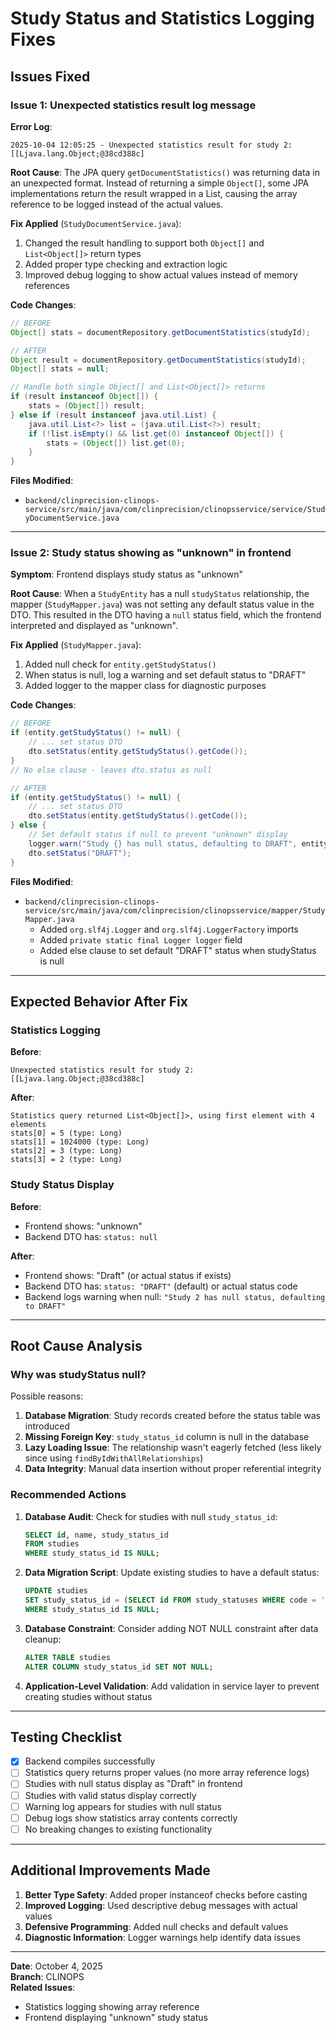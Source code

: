# Study Status and Statistics Logging Fixes

## Issues Fixed

### Issue 1: Unexpected statistics result log message
**Error Log**:
```
2025-10-04 12:05:25 - Unexpected statistics result for study 2: [[Ljava.lang.Object;@38cd388c]
```

**Root Cause**:
The JPA query `getDocumentStatistics()` was returning data in an unexpected format. Instead of returning a simple `Object[]`, some JPA implementations return the result wrapped in a List, causing the array reference to be logged instead of the actual values.

**Fix Applied** (`StudyDocumentService.java`):
1. Changed the result handling to support both `Object[]` and `List<Object[]>` return types
2. Added proper type checking and extraction logic
3. Improved debug logging to show actual values instead of memory references

**Code Changes**:
```java
// BEFORE
Object[] stats = documentRepository.getDocumentStatistics(studyId);

// AFTER
Object result = documentRepository.getDocumentStatistics(studyId);
Object[] stats = null;

// Handle both single Object[] and List<Object[]> returns
if (result instanceof Object[]) {
    stats = (Object[]) result;
} else if (result instanceof java.util.List) {
    java.util.List<?> list = (java.util.List<?>) result;
    if (!list.isEmpty() && list.get(0) instanceof Object[]) {
        stats = (Object[]) list.get(0);
    }
}
```

**Files Modified**:
- `backend/clinprecision-clinops-service/src/main/java/com/clinprecision/clinopsservice/service/StudyDocumentService.java`

---

### Issue 2: Study status showing as "unknown" in frontend
**Symptom**:
Frontend displays study status as "unknown"

**Root Cause**:
When a `StudyEntity` has a null `studyStatus` relationship, the mapper (`StudyMapper.java`) was not setting any default status value in the DTO. This resulted in the DTO having a `null` status field, which the frontend interpreted and displayed as "unknown".

**Fix Applied** (`StudyMapper.java`):
1. Added null check for `entity.getStudyStatus()`
2. When status is null, log a warning and set default status to "DRAFT"
3. Added logger to the mapper class for diagnostic purposes

**Code Changes**:
```java
// BEFORE
if (entity.getStudyStatus() != null) {
    // ... set status DTO
    dto.setStatus(entity.getStudyStatus().getCode());
}
// No else clause - leaves dto.status as null

// AFTER
if (entity.getStudyStatus() != null) {
    // ... set status DTO
    dto.setStatus(entity.getStudyStatus().getCode());
} else {
    // Set default status if null to prevent "unknown" display
    logger.warn("Study {} has null status, defaulting to DRAFT", entity.getId());
    dto.setStatus("DRAFT");
}
```

**Files Modified**:
- `backend/clinprecision-clinops-service/src/main/java/com/clinprecision/clinopsservice/mapper/StudyMapper.java`
  - Added `org.slf4j.Logger` and `org.slf4j.LoggerFactory` imports
  - Added `private static final Logger logger` field
  - Added else clause to set default "DRAFT" status when studyStatus is null

---

## Expected Behavior After Fix

### Statistics Logging
**Before**:
```
Unexpected statistics result for study 2: [[Ljava.lang.Object;@38cd388c]
```

**After**:
```
Statistics query returned List<Object[]>, using first element with 4 elements
stats[0] = 5 (type: Long)
stats[1] = 1024000 (type: Long)
stats[2] = 3 (type: Long)
stats[3] = 2 (type: Long)
```

### Study Status Display
**Before**:
- Frontend shows: "unknown"
- Backend DTO has: `status: null`

**After**:
- Frontend shows: "Draft" (or actual status if exists)
- Backend DTO has: `status: "DRAFT"` (default) or actual status code
- Backend logs warning when null: `"Study 2 has null status, defaulting to DRAFT"`

---

## Root Cause Analysis

### Why was studyStatus null?
Possible reasons:
1. **Database Migration**: Study records created before the status table was introduced
2. **Missing Foreign Key**: `study_status_id` column is null in the database
3. **Lazy Loading Issue**: The relationship wasn't eagerly fetched (less likely since using `findByIdWithAllRelationships`)
4. **Data Integrity**: Manual data insertion without proper referential integrity

### Recommended Actions
1. **Database Audit**: Check for studies with null `study_status_id`:
   ```sql
   SELECT id, name, study_status_id 
   FROM studies 
   WHERE study_status_id IS NULL;
   ```

2. **Data Migration Script**: Update existing studies to have a default status:
   ```sql
   UPDATE studies 
   SET study_status_id = (SELECT id FROM study_statuses WHERE code = 'DRAFT' LIMIT 1)
   WHERE study_status_id IS NULL;
   ```

3. **Database Constraint**: Consider adding NOT NULL constraint after data cleanup:
   ```sql
   ALTER TABLE studies 
   ALTER COLUMN study_status_id SET NOT NULL;
   ```

4. **Application-Level Validation**: Add validation in service layer to prevent creating studies without status

---

## Testing Checklist

- [x] Backend compiles successfully
- [ ] Statistics query returns proper values (no more array reference logs)
- [ ] Studies with null status display as "Draft" in frontend
- [ ] Studies with valid status display correctly
- [ ] Warning log appears for studies with null status
- [ ] Debug logs show statistics array contents correctly
- [ ] No breaking changes to existing functionality

---

## Additional Improvements Made

1. **Better Type Safety**: Added proper instanceof checks before casting
2. **Improved Logging**: Used descriptive debug messages with actual values
3. **Defensive Programming**: Added null checks and default values
4. **Diagnostic Information**: Logger warnings help identify data issues

---

**Date**: October 4, 2025  
**Branch**: CLINOPS  
**Related Issues**: 
- Statistics logging showing array reference
- Frontend displaying "unknown" study status
